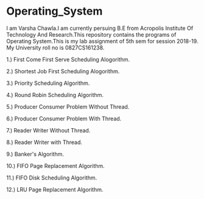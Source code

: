 # Operating_System
I am Varsha Chawla.I am currently persuing B.E from Acropolis Institute Of Technology And Research.This repository contains the programs of Operating System.This is my lab assignment of 5th sem for session 2018-19.
My University roll no is 0827CS161238.

1.) First Come First Serve Scheduling Alogorithm.

2.) Shortest Job First Scheduling Alogorithm.

3.) Priority Scheduling Algorithm.

4.) Round Robin Scheduling Algorithm.

5.) Producer Consumer Problem Without Thread.

6.) Producer Consumer Problem With Thread.

7.) Reader Writer Without Thread.

8.) Reader Writer with Thread.

9.) Banker's Algorithm.

10.) FIFO Page Replacement Algorithm.

11.) FIFO Disk Scheduling Algorithm.

12.) LRU Page Replacement Algorithm.
